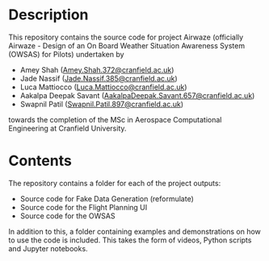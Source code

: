 # Description
This repository contains the source code for project Airwaze (officially Airwaze - Design of an On Board Weather Situation Awareness System (OWSAS) for Pilots) undertaken by

* Amey Shah (Amey.Shah.372@cranfield.ac.uk)
* Jade Nassif (Jade.Nassif.385@cranfield.ac.uk)
* Luca Mattiocco (Luca.Mattiocco@cranfield.ac.uk)
* Aakalpa Deepak Savant (AakalpaDeepak.Savant.657@cranfield.ac.uk)
* Swapnil Patil (Swapnil.Patil.897@cranfield.ac.uk)

towards the completion of the MSc in Aerospace Computational Engineering at Cranfield University.

# Contents
The repository contains a folder for each of the project outputs:
* Source code for Fake Data Generation (reformulate)
* Source code for the Flight Planning UI
* Source code for the OWSAS

In addition to this, a folder containing examples and demonstrations on how to use the code is included. This takes the form of videos, Python scripts and Jupyter notebooks.
